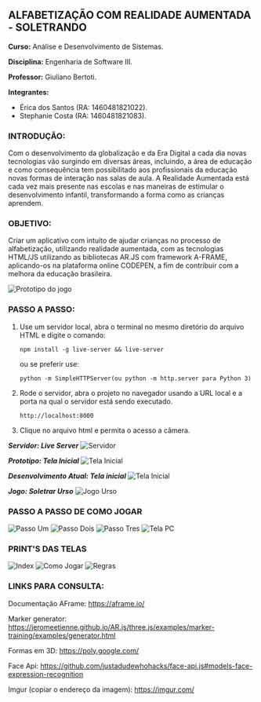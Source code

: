 
## ALFABETIZAÇÃO COM REALIDADE AUMENTADA - SOLETRANDO

**Curso:** Análise e Desenvolvimento de Sistemas.

**Disciplina:** Engenharia de Software III.

**Professor:** Giuliano Bertoti.

**Integrantes:**<ul> 
<li>Érica dos Santos (RA: 1460481821022).</li>
<li>Stephanie Costa (RA: 1460481821083).</li>
</ul>

### INTRODUÇÃO:
Com o desenvolvimento da globalização e da Era Digital a cada dia novas tecnologias vão surgindo em diversas áreas, incluindo, a área de educação e como consequência tem possibilitado aos profissionais da educação novas formas de interação nas salas de aula. A Realidade Aumentada está cada vez mais presente nas escolas e nas maneiras de estimular o desenvolvimento infantil, transformando a forma como as crianças aprendem.

### OBJETIVO:
Criar um aplicativo com intuito de ajudar crianças no processo de alfabetização, utilizando realidade aumentada, com as tecnologias HTML/JS utilizando as bibliotecas AR.JS com framework A-FRAME, aplicando-os na plataforma online CODEPEN, a fim de contribuir com a melhora da educação brasileira.

<img src= "https://i.imgur.com/mbC4HUT.jpg" alt="Prototipo do jogo">


### PASSO A PASSO:
1. Use um servidor local, abra o terminal no mesmo diretório do arquivo HTML e digite o comando:

    `npm install -g live-server && live-server`
    
    ou se preferir use:
    
    `python -m SimpleHTTPServer(ou python -m http.server para Python 3)`

2. Rode o servidor, abra o projeto no navegador usando a URL local e a porta na qual o servidor está sendo executado.

    `http://localhost:8000`
    
3. Clique no arquivo html e permita o acesso a câmera.

***Servidor: Live Server***
<img src="https://i.imgur.com/l3evl4S.jpg" alt="Servidor"/>

***Prototipo: Tela Inicial***
<img src="https://i.imgur.com/jCBWBDB.jpg" alt="Tela Inicial">

***Desenvolvimento Atual: Tela inicial***
<img src="https://i.imgur.com/TRnYiLk.jpg" alt="Tela Inicial">

***Jogo: Soletrar Urso***
<img src="https://i.imgur.com/F2AnWGJ.jpg" alt="Jogo Urso"/>

### PASSO A PASSO DE COMO JOGAR
<img src="https://imgur.com/ctgXOLZ.jpg" alt="Passo Um">

<img src="https://imgur.com/dgP8t0d.jpg" alt="Passo Dois">

<img src="https://imgur.com/fLmaY5E.jpg" alt="Passo Tres">

<img src="https://imgur.com/5LjYuRe.jpg" alt="Tela PC">

### PRINT'S DAS TELAS
<img src="https://imgur.com/3sIMSVR.jpg" alt="Index">

<img src="https://imgur.com/YZW4Z7l.jpg" alt="Como Jogar">

<img src="https://imgur.com/tBIjg8M.jpg" alt="Regras">

### LINKS PARA CONSULTA:
Documentação AFrame: https://aframe.io/ 

Marker generator: https://jeromeetienne.github.io/AR.js/three.js/examples/marker-training/examples/generator.html

Formas em 3D: https://poly.google.com/

Face Api: https://github.com/justadudewhohacks/face-api.js#models-face-expression-recognition

Imgur (copiar o endereço da imagem): https://imgur.com/
